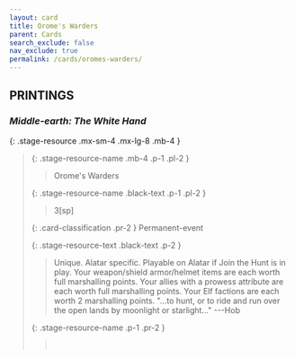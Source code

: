 ```yaml
---
layout: card
title: Orome's Warders
parent: Cards
search_exclude: false
nav_exclude: true
permalink: /cards/oromes-warders/
---
```


## PRINTINGS


### _Middle-earth: The White Hand_

{: .stage-resource .mx-sm-4 .mx-lg-8 .mb-4 }
> {: .stage-resource-name .mb-4 .p-1 .pl-2 }
> > <div class="card-mp"></div>
> > <div class="card-name">Orome's Warders</div>
>
> {: .stage-resource-name .black-text .p-1 .pl-2 }
> > 3[sp]
>
> {: .card-classification .pr-2 }
> Permanent-event
>
> {: .stage-resource-text .black-text .p-2 }
> > Unique. Alatar specific. Playable on Alatar if Join the Hunt is in play. Your weapon/shield armor/helmet items are each worth full marshalling points. Your allies with a prowess attribute are each worth full marshalling points. Your Elf factions are each worth 2 marshalling points.  "...to hunt, or to ride and run over the open lands by moonlight or starlight..." ---Hob 
> 
> {: .stage-resource-name .p-1 .pr-2 }
> > <div class="card-shield"></div>
> > <div class="card-corruption">&nbsp;</div>
